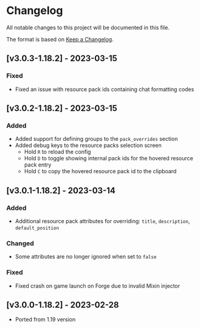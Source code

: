 # Changelog
All notable changes to this project will be documented in this file.

The format is based on [Keep a Changelog].

## [v3.0.3-1.18.2] - 2023-03-15
### Fixed
- Fixed an issue with resource pack ids containing chat formatting codes

## [v3.0.2-1.18.2] - 2023-03-15
### Added
- Added support for defining groups to the `pack_overrides` section
- Added debug keys to the resource packs selection screen
    - Hold `R` to reload the config
    - Hold `D` to toggle showing internal pack ids for the hovered resource pack entry
    - Hold `C` to copy the hovered resource pack id to the clipboard

## [v3.0.1-1.18.2] - 2023-03-14
### Added
- Additional resource pack attributes for overriding: `title`, `description`, `default_position`
### Changed
- Some attributes are no longer ignored when set to `false`
### Fixed
- Fixed crash on game launch on Forge due to invalid Mixin injector

## [v3.0.0-1.18.2] - 2023-02-28
- Ported from 1.19 version

[Keep a Changelog]: https://keepachangelog.com/en/1.0.0/
